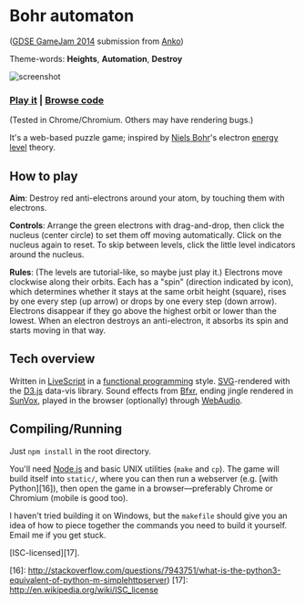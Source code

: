 # Bohr automaton

([GDSE GameJam 2014][1] submission from [Anko][2])

Theme-words: **Heights**, **Automation**, **Destroy**

![screenshot][3]

### [Play it][4] | [Browse code][5]
(Tested in Chrome/Chromium. Others may have rendering bugs.)
<br />

It's a web-based puzzle game; inspired by [Niels Bohr][6]'s electron [energy level][7] theory.


## How to play

**Aim**: Destroy red anti-electrons around your atom, by touching them with electrons.

**Controls**: Arrange the green electrons with drag-and-drop, then click the nucleus (center circle) to set them off moving automatically. Click on the nucleus again to reset. To skip between levels, click the little level indicators around the nucleus.

**Rules**: (The levels are tutorial-like, so maybe just play it.) Electrons move clockwise along their orbits. Each has a "spin" (direction indicated by icon), which determines whether it stays at the same orbit height (square), rises by one every step (up arrow) or drops by one every step (down arrow). Electrons disappear if they go above the highest orbit or lower than the lowest. When an electron destroys an anti-electron, it absorbs its spin and starts moving in that way.


## Tech overview

Written in [LiveScript][8] in a [functional programming][9] style. [SVG][10]-rendered with the [D3.js][11] data-vis library. Sound effects from [Bfxr][12], ending jingle rendered in [SunVox][13], played in the browser (optionally) through [WebAudio][14].

## Compiling/Running

Just `npm install` in the root directory.

You'll need [Node.js][15] and basic UNIX utilities (`make` and `cp`). The game will build itself into `static/`, where you can then run a webserver (e.g. [with Python][16]), then open the game in a browser—preferably Chrome or Chromium (mobile is good too).

I haven't tried building it on Windows, but the `makefile` should give you an idea of how to piece together the commands you need to build it yourself. Email me if you get stuck.

[ISC-licensed][17].


[1]: http://meta.gamedev.stackexchange.com/questions/1794/anniversary-game-jam-2014
[2]: http://gamedev.stackexchange.com/users/7804/anko
[3]: https://cloud.githubusercontent.com/assets/5231746/4877072/3c75a0f6-62dc-11e4-8e63-2538a1a4de21.png
[4]: http://cyan.io/bohr-automaton/
[5]: https://github.com/anko/Bohr-Automaton
[6]: http://en.wikipedia.org/wiki/Niels_Bohr
[7]: https://en.wikipedia.org/wiki/Energy_level
[8]: http://livescript.net/
[9]: http://en.wikipedia.org/wiki/Functional_programming
[10]: http://en.wikipedia.org/wiki/Scalable_Vector_Graphics
[11]: http://d3js.org/
[12]: http://www.bfxr.net/
[13]: http://www.warmplace.ru/soft/sunvox/
[14]: http://webaudio.github.io/web-audio-api/
[15]: http://nodejs.org/
[16]: http://stackoverflow.com/questions/7943751/what-is-the-python3-equivalent-of-python-m-simplehttpserver)
[17]: http://en.wikipedia.org/wiki/ISC_license
